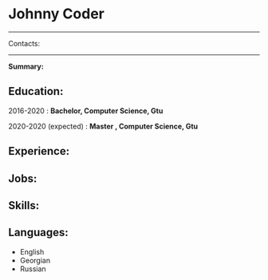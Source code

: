 Johnny Coder
============

-------------------     ----------------------------
Contacts:
-------------------     ----------------------------

**Summary:**

**Education:**
---------

2016-2020 
:   **Bachelor, Computer Science, Gtu**


2020-2020 (expected)
:   **Master , Computer Science, Gtu**

**Experience:**
----------



**Jobs:**
----------


**Skills:**
--------------------




**Languages:**
----------------------------------------

  * English
  * Georgian
  * Russian

